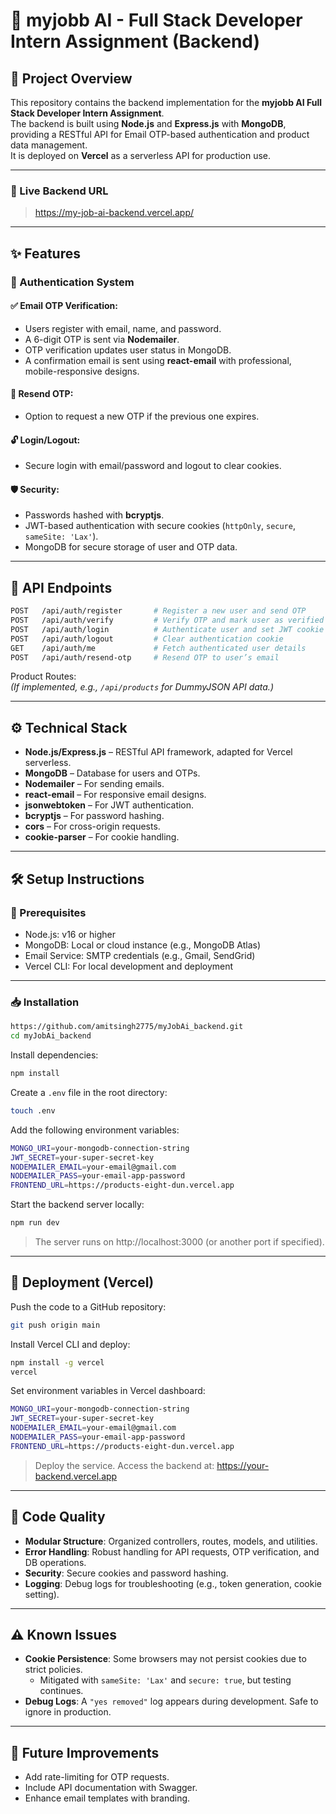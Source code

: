# 🧠 myjobb AI - Full Stack Developer Intern Assignment (Backend)

## 📘 Project Overview

This repository contains the backend implementation for the **myjobb AI Full Stack Developer Intern Assignment**.  
The backend is built using **Node.js** and **Express.js** with **MongoDB**, providing a RESTful API for Email OTP-based authentication and product data management.  
It is deployed on **Vercel** as a serverless API for production use.

---

### 🔗 Live Backend URL

> https://my-job-ai-backend.vercel.app/

---

## ✨ Features

### 🔐 Authentication System

#### ✅ Email OTP Verification:
- Users register with email, name, and password.
- A 6-digit OTP is sent via **Nodemailer**.
- OTP verification updates user status in MongoDB.
- A confirmation email is sent using **react-email** with professional, mobile-responsive designs.

#### 🔁 Resend OTP:
- Option to request a new OTP if the previous one expires.

#### 🔓 Login/Logout:
- Secure login with email/password and logout to clear cookies.

#### 🛡️ Security:
- Passwords hashed with **bcryptjs**.
- JWT-based authentication with secure cookies (`httpOnly`, `secure`, `sameSite: 'Lax'`).
- MongoDB for secure storage of user and OTP data.

---

## 📡 API Endpoints

```bash
POST   /api/auth/register       # Register a new user and send OTP
POST   /api/auth/verify         # Verify OTP and mark user as verified
POST   /api/auth/login          # Authenticate user and set JWT cookie
POST   /api/auth/logout         # Clear authentication cookie
GET    /api/auth/me             # Fetch authenticated user details
POST   /api/auth/resend-otp     # Resend OTP to user’s email
```

Product Routes:  
*(If implemented, e.g., `/api/products` for DummyJSON API data.)*

---

## ⚙️ Technical Stack

- **Node.js/Express.js** – RESTful API framework, adapted for Vercel serverless.
- **MongoDB** – Database for users and OTPs.
- **Nodemailer** – For sending emails.
- **react-email** – For responsive email designs.
- **jsonwebtoken** – For JWT authentication.
- **bcryptjs** – For password hashing.
- **cors** – For cross-origin requests.
- **cookie-parser** – For cookie handling.

---

## 🛠️ Setup Instructions

### 🔧 Prerequisites

- Node.js: v16 or higher
- MongoDB: Local or cloud instance (e.g., MongoDB Atlas)
- Email Service: SMTP credentials (e.g., Gmail, SendGrid)
- Vercel CLI: For local development and deployment

---

### 📥 Installation

```bash
https://github.com/amitsingh2775/myJobAi_backend.git
cd myJobAi_backend
```

Install dependencies:

```bash
npm install
```

Create a `.env` file in the root directory:

```bash
touch .env
```

Add the following environment variables:

```bash
MONGO_URI=your-mongodb-connection-string
JWT_SECRET=your-super-secret-key
NODEMAILER_EMAIL=your-email@gmail.com
NODEMAILER_PASS=your-email-app-password
FRONTEND_URL=https://products-eight-dun.vercel.app
```

Start the backend server locally:

```bash
npm run dev
```

> The server runs on http://localhost:3000 (or another port if specified).

---

## 🚀 Deployment (Vercel)

Push the code to a GitHub repository:

```bash
git push origin main
```

Install Vercel CLI and deploy:

```bash
npm install -g vercel
vercel
```

Set environment variables in Vercel dashboard:

```bash
MONGO_URI=your-mongodb-connection-string
JWT_SECRET=your-super-secret-key
NODEMAILER_EMAIL=your-email@gmail.com
NODEMAILER_PASS=your-email-app-password
FRONTEND_URL=https://products-eight-dun.vercel.app
```

> Deploy the service. Access the backend at: https://your-backend.vercel.app

---

## 🧼 Code Quality

- **Modular Structure**: Organized controllers, routes, models, and utilities.
- **Error Handling**: Robust handling for API requests, OTP verification, and DB operations.
- **Security**: Secure cookies and password hashing.
- **Logging**: Debug logs for troubleshooting (e.g., token generation, cookie setting).

---

## ⚠️ Known Issues

- **Cookie Persistence**: Some browsers may not persist cookies due to strict policies.
  - Mitigated with `sameSite: 'Lax'` and `secure: true`, but testing continues.
- **Debug Logs**: A `"yes removed"` log appears during development. Safe to ignore in production.

---

## 🌱 Future Improvements

- Add rate-limiting for OTP requests.
- Include API documentation with Swagger.
- Enhance email templates with branding.
